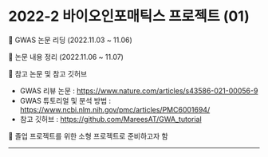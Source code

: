 # 2022-2 바이오인포매틱스 프로젝트 (01)  


📖 GWAS 논문 리딩 (2022.11.03 ~ 11.06)  

📖 논문 내용 정리 (2022.11.06 ~ 11.07)  

📌 참고 논문 및 참고 깃허브
  - GWAS 리뷰 논문 : https://www.nature.com/articles/s43586-021-00056-9  
  - GWAS 튜토리얼 및 분석 방법 : https://www.ncbi.nlm.nih.gov/pmc/articles/PMC6001694/  
  - 참고 깃허브 : https://github.com/MareesAT/GWA_tutorial  
    
📖 졸업 프로젝트를 위한 소형 프로젝트로 준비하고자 함  

***
